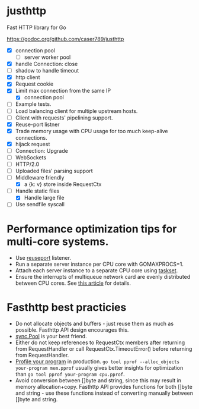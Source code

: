# justhttp

Fast HTTP library for Go

https://godoc.org/github.com/caser789/justhttp
- [x] connection pool
    - [ ] server worker pool
- [x] handle Connection: close
- [ ] shadow to handle timeout
- [x] http client
- [x] Request cookie
- [x] Limit max connection from the same IP
    - [x] connection pool
- [ ] Example tests.
- [ ] Load balancing client for multiple upstream hosts.
- [ ] Client with requests' pipelining support.
- [x] Reuse-port listner
- [x] Trade memory usage with CPU usage for too much keep-alive connections.
- [x] hijack request
- [ ] Connection: Upgrade
- [ ] WebSockets
- [ ] HTTP/2.0
- [ ] Uploaded files' parsing support
- [ ] Middleware friendly
    - [x] a {k: v} store inside RequestCtx
- [ ] Handle static files
    - [x] Handle large file
- [ ] Use sendfile syscall

# Performance optimization tips for multi-core systems.

* Use [reuseport](https://godoc.org/github.com/valyala/fasthttp/reuseport) listener.
* Run a separate server instance per CPU core with GOMAXPROCS=1.
* Attach each server instance to a separate CPU core using [taskset](http://linux.die.net/man/1/taskset).
* Ensure the interrupts of multiqueue network card are evenly distributed between CPU cores. See [this article](https://blog.cloudflare.com/how-to-achieve-low-latency/) for details.

# Fasthttp best practicies

* Do not allocate objects and buffers - just reuse them as much as possible.
  Fasthttp API design encourages this.
* [sync.Pool](https://golang.org/pkg/sync/#Pool) is your best friend.
* Either do not keep references to RequestCtx members after returning
  from RequestHandler or call RequestCtx.TimeoutError() before returning
  from RequestHandler.
* [Profile your program](http://blog.golang.org/profiling-go-programs)
  in production.
  `go tool pprof --alloc_objects your-program mem.pprof` usually gives better
  insights for optimization than `go tool pprof your-program cpu.pprof`.
* Avoid conversion between []byte and string, since this may result in memory
  allocation+copy. Fasthttp API provides functions for both []byte and string -
  use these functions instead of converting manually between []byte and string.
